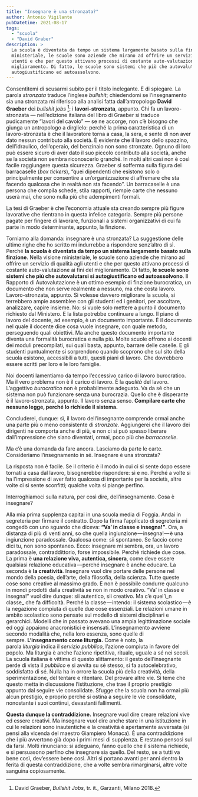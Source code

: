 ```yaml
---
title: "Insegnare è una stronzata?"
author: Antonio Vigilante
pubDatetime: 2021-08-17
tags: 
  - "scuola"
  - "David Graber"
description: >
  La scuola è diventata da tempo un sistema largamente basato sulla finzione. Nella visione 
  ministeriale, le scuole sono aziende che mirano ad offrire un servizio di qualità agli 
  utenti e che per questo attivano processi di costante auto-valutazione ai fini del 
  miglioramento. Di fatto, le scuole sono sistemi che più che autovalutarsi si 
  autogiustificano ed autoassolvono.
---
```


Consentitemi di scusarmi subito per il titolo inelegante. E di spiegare. La parola _stronzata_ traduce l’inglese _bullshit_; chiedendomi se l’insegnamento sia una stronzata mi riferisco alla analisi fatta dall’antropologo **David Graeber** dei _bullshit jobs_ [^1]: i **lavori-stronzata**, appunto. Chi fa un lavoro-stronzata — nell’edizione italiana del libro di Graeber si traduce pudicamente “lavori del cavolo” — se ne accorge, non c’è bisogno che giunga un antropologo a dirglielo: perché la prima caratteristica di un lavoro-stronzata è che il lavoratore torna a casa, la sera, e sente di non aver dato nessun contributo alla società. È evidente che il lavoro dello spazzino, dell’idraulico, dell’operaio, del benzinaio non sono stronzate. Ognuno di loro può essere sicuro di aver dato il suo piccolo contributo alla società, anche se la società non sembra riconoscerlo granché. In molti altri casi non è così facile raggiungere questa sicurezza. Graeber si sofferma sulla figura dei barracaselle (_box tickers_), “quei dipendenti che esistono solo o principalmente per consentire a un’organizzazione di affremare che sta facendo qualcosa che in realtà non sta facendo”. Un barracaselle è una persona che compila schede, stila rapporti, riempie carte che nessuno userà mai, che sono nulla più che adempimenti formali.

La tesi di Graeber è che l’economia attuale sta creando sempre più figure lavorative che rientrano in questa infelice categoria. Sempre più persone pagate per fingere di lavorare, funzionali a sistemi organizzativi di cui fa parte in modo determinante, appunto, la finzione.

Torniamo alla domanda: insegnare è una stronzata? La suggestione delle ultime righe che ho scritto mi indurrebbe a rispondere senz’altro di sì. Perché **la scuola è diventata da tempo un sistema largamente basato sulla finzione**. Nella visione ministeriale, le scuole sono aziende che mirano ad offrire un servizio di qualità agli utenti e che per questo attivano processi di costante auto-valutazione ai fini del miglioramento. Di fatto, **le scuole sono sistemi che più che autovalutarsi si autogiustificano ed autoassolvono**. Il Rapporto di Autovalutazione è un ottimo esempio di finzione burocratica, un documento che non serve realmente a nessuno, ma che costa lavoro. Lavoro-stronzata, appunto. Si volesse davvero migliorare la scuola, si terrebbero ampie assemblee con gli studenti ed i genitori, per ascoltare, analizzare, capire insieme. No: si vuole solo mettere a punto il documento richiesto dal Ministero. E la lista potrebbe continuare a lungo. Il piano di lavoro del docente, ad esempio, è un documento importante. È il documento nel quale il docente dice cosa vuole insegnare, con quale metodo, perseguendo quali obiettivi. Ma anche questo documento importante diventa una formalità burocratica e nulla più. Molte scuole offrono ai docenti dei moduli precompilati, sui quali basta, appunto, barrare delle caselle. E gli studenti puntualmente si sorprendono quando scoprono che sul sito della scuola esistono, accessibili a tutti, questi piani di lavoro. Che dovrebbero essere scritti per loro e le loro famiglie.

Noi docenti lamentiamo da tempo l’eccessivo carico di lavoro burocratico. Ma il vero problema non è il carico di lavoro. È la _qualità_ del lavoro. L’aggettivo _burocratico_ non è probabilmente adeguato. Va da sé che un sistema non può funzionare senza una burocrazia. Quello che è disperante è il lavoro-stronzata, appunto. Il lavoro senza senso. **Compilare carte che nessuno legge, perché lo richiede il sistema.**

Concluderei, dunque: sì, il lavoro dell’insegnante comprende ormai anche una parte più o meno consistente di _stronzate._ Aggiungerei che il lavoro dei dirigenti ne comporta anche di più, e non ci si può spesso liberare dall’impressione che siano diventati, ormai, poco più che _barracaselle_.

Ma c’è una domanda da fare ancora. Lasciamo da parte le carte. Consideriamo l’insegnamento in sé. Insegnare è una stronzata?

La risposta non è facile. Se il criterio è il modo in cui ci si sente dopo essere tornati a casa dal lavoro, bisognerebbe rispondere: sì e no. Perché a volte si ha l’impressione di aver fatto qualcosa di importante per la società, altre volte ci si sente sconfitti; qualche volta si piange perfino.

Interroghiamoci sulla natura, per così dire, dell’insegnamento. Cosa è insegnare?

Alla mia prima supplenza capitai in una scuola media di Foggia. Andai in segreteria per firmare il contratto. Dopo la firma l’applicato di segreteria mi congedò con uno sguardo che diceva: **“Va’ in classe e insegna!”**. Ora, a distanza di più di venti anni, so che quella ingiunzione — insegna! — è una ingiunzione paradossale. Qualcosa come: sii spontaneo. Se faccio come dici tu, non sono spontaneo. Ecco: insegnare mi sembra, ora, un lavoro paradossale, contraddittorio, forse impossibile. Perché richiede due cose. La prima è **una relazione viva, autentica, sincera**, come deve essere qualsiasi relazione educativa — perché insegnare è anche educare. La seconda è **la creatività**. Insegnare vuol dire portare delle persone nel mondo della poesia, dell’arte, della filosofia, della scienza. Tutte queste cose sono creative al massimo grado. E non è possibile condurre qualcuno in mondi prodotti dalla creatività se non in modo creativo. “Va’ in classe e insegna!” vuol dire dunque: sii autentico, sii creativo. Ma c’è quel’i_n classe_ che fa difficoltà. Perché la classe — intendo: il sistema scolastico — è la negazione compiuta di quelle due cose essenziali. Le relazioni umane in ambito scolastico sono pensate sul modello di sistemi disciplinari e gerarchici. Modelli che in passato avevano una ampia legittimazione sociale ed oggi appaiono anacronistici e insensati. L’insegnamento avviene secondo modalità che, nella loro essenza, sono quelle di sempre. **L’insegnamento come liturgia.** Come è noto, la parola _liturgia_ indica il _servizio pubblico_, l’azione compiuta in favore del popolo. Ma liturgia è anche l’azione ripetitiva, rituale, uguale a sé nei secoli. La scuola italiana è vittima di questo slittamento: il gesto dell’insegnante perde di vista il _pubblico_ e si avvita su sé stesso, si fa autocelebrativo, soddisfatto di sé. Nulla ha in orrore la scuola più della creatività, della sperimentazione, del tentare e ritentare. Del provare altre vie. Si teme che questo metta in discussione l’istituzione, che trae il proprio prestigio appunto dal seguire vie consolidate. Sfugge che la scuola non ha ormai più alcun prestigio, e proprio perché si ostina a seguire le vie consolidate, nonostante i suoi continui, devastanti fallimenti.

**Questa dunque la contraddizione.** Insegnare vuol dire creare relazioni vive ed essere creativi. Ma insegnare vuol dire anche stare in una istituzione in cui le relazioni sono inautentiche e la creatività è apertamente avversata (si pensi alla vicenda del maestro Giampiero Monaca). È una contraddizione che i più avvertono già dopo i primi mesi di supplenza. E restano pensosi sul da farsi. Molti rinunciano: si adeguano, fanno quello che il sistema richiede, e si persuasono perfino che insegnare sia quello. Del resto, se a tutti va bene così, dev’essere bene così. Altri si portano avanti per anni dentro la ferita di questa contraddizione, che a volte sembra rimarginarsi, altre volte sanguina copiosamente.

[^1]: David Graeber, _Bullshit Jobs_, tr. it., Garzanti, Milano 2018.


